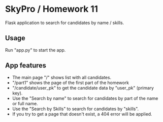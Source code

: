 # SkyPro / Homework 11

Flask application to search for candidates by name / skills.

## Usage

Run "app.py" to start the app.

## App features

* The main page "/" shows list with all candidates.
* "/part1" shows the page of the first part of the homework
* "/candidate/user_pk" to get the candidate data by "user_pk" (primary key).
* Use the "Search by name" to search for candidates by part of the name or full name.
* Use the "Search by Skills" to search for candidates by "skills".
* If you try to get a page that doesn't exist, a 404 error will be applied.